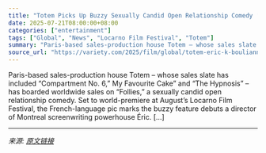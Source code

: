 ```yaml
---
title: "Totem Picks Up Buzzy Sexually Candid Open Relationship Comedy ‘Follies,’ Bound for Locarno (EXCLUSIVE)"
date: 2025-07-21T08:00:00+08:00
categories: ["entertainment"]
tags: ["Global", "News", "Locarno Film Festival", "Totem"]
summary: "Paris-based sales-production house Totem – whose sales slate has included “Compartment No. 6,” My Favourite Cake” and “The Hypnosis” – has boarded worldwide sales on “Follies,” a sexually candid open "
source_url: "https://variety.com/2025/film/global/totem-eric-k-boulianne-follies-locarno-festival-1236465509/"
---
```


Paris-based sales-production house Totem – whose sales slate has included “Compartment No. 6,” My Favourite Cake” and “The Hypnosis” – has boarded worldwide sales on “Follies,” a sexually candid open relationship comedy. Set to world-premiere at August’s Locarno Film Festival, the French-language pic marks the buzzy feature debuts a director of Montreal screenwriting powerhouse Éric. [&#8230;]

---

*来源: [原文链接](https://variety.com/2025/film/global/totem-eric-k-boulianne-follies-locarno-festival-1236465509/)*
